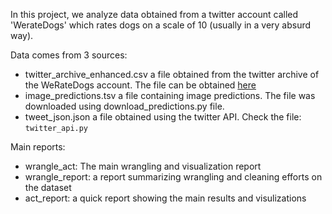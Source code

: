 In this project, we analyze data obtained from a twitter account called 'WerateDogs' which rates dogs on a scale of 10 (usually in a very absurd way).

Data comes from 3 sources:

- twitter_archive_enhanced.csv a file obtained from the twitter archive of the WeRateDogs account. The file can be obtained [here](https://d17h27t6h515a5.cloudfront.net/topher/2017/August/59a4e958_twitter-archive-enhanced/twitter-archive-enhanced.csv)
- image_predictions.tsv a file containing image predictions. The file was downloaded using download_predictions.py file.
- tweet_json.json a file obtained using the twitter API. Check the file: `twitter_api.py`


Main reports:

- wrangle_act: The main wrangling and visualization report
- wrangle_report: a report summarizing wrangling and cleaning efforts on the dataset
- act_report: a quick report showing the main results and visulizations
